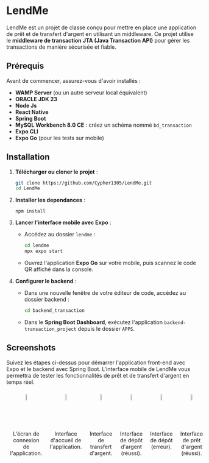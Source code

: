 # LendMe

LendMe est un projet de classe conçu pour mettre en place une application de prêt et de transfert d'argent en utilisant un middleware. 
Ce projet utilise le **middleware de transaction JTA (Java Transaction API)** pour gérer les transactions de manière sécurisée et fiable.

## Prérequis

Avant de commencer, assurez-vous d'avoir installés :

- **WAMP Server** (ou un autre serveur local équivalent)
- **ORACLE JDK 23**
- **Node Js**
- **React Native**
- **Spring Boot**
- **MySQL Workbench 8.0 CE** : créez un schéma nommé `bd_transaction`
- **Expo CLI**
- **Expo Go** (pour les tests sur mobile)

## Installation

1. **Télécharger ou cloner le projet** :

   ```bash
   git clone https://github.com/Cypher1305/LendMe.git
   cd LendMe
   ```
2. **Installer les dependances** :

   ```npm install```

2. **Lancer l'interface mobile avec Expo** :
   - Accédez au dossier `lendme` :

     ```bash
     cd lendme
     npx expo start
     ```

   - Ouvrez l'application **Expo Go** sur votre mobile, puis scannez le code QR affiché dans la console.

3. **Configurer le backend** :
   - Dans une nouvelle fenêtre de votre éditeur de code, accédez au dossier backend :

     ```bash
     cd backend_transaction
     ```

   - Dans le **Spring Boot Dashboard**, exécutez l'application `backend-transaction_project` depuis le dossier `APPS`.

## Screenshots
Suivez les étapes ci-dessus pour démarrer l'application front-end avec Expo et le backend avec Spring Boot. 
L'interface mobile de LendMe vous permettra de tester les fonctionnalités de prêt et de transfert d'argent en temps réel.

<div style="display: flex;">
  <div style="margin: 10px; text-align: center; width: calc(33.33% - 5px);"> <!-- Largeur ajustée -->
    <img src="images/lendme_6.jpeg" alt="Écran de connexion" style="width: 20%;" />
    <p>L'écran de connexion de l'application.</p>
  </div>
  <div style="margin: 10px; text-align: center; width: calc(33.33% - 5px);"> <!-- Largeur ajustée -->
    <img src="images/lendme_4.jpeg" alt="Écran d'accueil" style="width: 20%;" />
    <p>Interface d'accueil de l'application.</p>
  </div>
  <div style="margin: 10px; text-align: center; width: calc(33.33% - 5px);"> <!-- Largeur ajustée -->
    <img src="images/lendme_5.jpeg" alt="Écran de transfert" style="width: 20%;" />
    <p>Interface de transfert d'argent.</p>
  </div>
  <div style="margin: 10px; text-align: center; width: calc(33.33% - 5px);"> <!-- Largeur ajustée -->
    <img src="images/lendme_2.jpeg" alt="Écran de dépôt réussi" style="width: 20%;" />
    <p>Interface de dépôt d'argent (réussi).</p>
  </div>
  <div style="margin: 10px; text-align: center; width: calc(33.33% - 5px);"> <!-- Largeur ajustée -->
    <img src="images/lendme_3.jpeg" alt="Écran 404 dépôt" style="width: 20%;" />
    <p>Interface de dépôt (erreur).</p>
  </div>
  <div style="margin: 10px; text-align: center; width: calc(33.33% - 5px);"> <!-- Largeur ajustée -->
    <img src="images/lendme_1.jpeg" alt="Écran de prêt réussi" style="width: 20%;" />
    <p>Interface de prêt d'argent (réussi).</p>
  </div>
</div>


